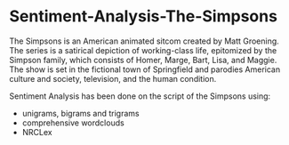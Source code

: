 # Sentiment-Analysis-The-Simpsons

The Simpsons is an American animated sitcom created by Matt Groening. The series is a satirical depiction of working-class life, epitomized by the Simpson family, which consists of Homer, Marge, Bart, Lisa, and Maggie. The show is set in the fictional town of Springfield and parodies American culture and society, television, and the human condition.

Sentiment Analysis has been done on the script of the Simpsons using:

- unigrams, bigrams and trigrams
- comprehensive wordclouds
- NRCLex
